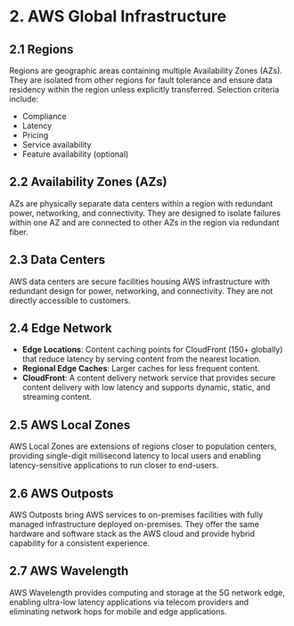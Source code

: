 # 2. AWS Global Infrastructure

## 2.1 Regions
Regions are geographic areas containing multiple Availability Zones (AZs). They are isolated from other regions for fault tolerance and ensure data residency within the region unless explicitly transferred. Selection criteria include:
- Compliance
- Latency
- Pricing
- Service availability
- Feature availability (optional)

## 2.2 Availability Zones (AZs)
AZs are physically separate data centers within a region with redundant power, networking, and connectivity. They are designed to isolate failures within one AZ and are connected to other AZs in the region via redundant fiber.

## 2.3 Data Centers
AWS data centers are secure facilities housing AWS infrastructure with redundant design for power, networking, and connectivity. They are not directly accessible to customers.

## 2.4 Edge Network
- **Edge Locations**: Content caching points for CloudFront (150+ globally) that reduce latency by serving content from the nearest location.
- **Regional Edge Caches**: Larger caches for less frequent content.
- **CloudFront**: A content delivery network service that provides secure content delivery with low latency and supports dynamic, static, and streaming content.

## 2.5 AWS Local Zones
AWS Local Zones are extensions of regions closer to population centers, providing single-digit millisecond latency to local users and enabling latency-sensitive applications to run closer to end-users.

## 2.6 AWS Outposts
AWS Outposts bring AWS services to on-premises facilities with fully managed infrastructure deployed on-premises. They offer the same hardware and software stack as the AWS cloud and provide hybrid capability for a consistent experience.

## 2.7 AWS Wavelength
AWS Wavelength provides computing and storage at the 5G network edge, enabling ultra-low latency applications via telecom providers and eliminating network hops for mobile and edge applications.
